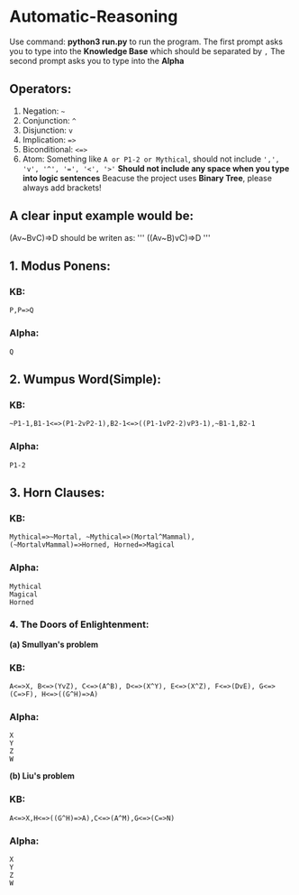 # Automatic-Reasoning

Use command: **python3 run.py** to run the program.
The first prompt asks you to type into the **Knowledge Base** which should be separated by `,` The second prompt asks you to type into the **Alpha**

## Operators:
1. Negation: `~`
2. Conjunction: `^`
3. Disjunction: `v`
4. Implication: `=>`
5. Biconditional: `<=>`
6. Atom: Something like `A or P1-2 or Mythical`, should not include `',', 'v', '^', '=', '<', '>'`
**Should not include any space when you type into logic sentences**
Beacuse the project uses **Binary Tree**, please always add brackets!
## A clear input example would be:
(Av~BvC)=>D should be writen as:
'''
((Av~B)vC)=>D
'''

## 1. Modus Ponens:
### KB: 
```
P,P=>Q
```
### Alpha: 
```
Q
```

## 2. Wumpus Word(Simple):
### KB: 
```
~P1-1,B1-1<=>(P1-2vP2-1),B2-1<=>((P1-1vP2-2)vP3-1),~B1-1,B2-1
```
### Alpha: 
```
P1-2
```

## 3. Horn Clauses:
### KB:
```
Mythical=>~Mortal, ~Mythical=>(Mortal^Mammal), (~MortalvMammal)=>Horned, Horned=>Magical
```
### Alpha:
```
Mythical
Magical
Horned
```

### 4. The Doors of Enlightenment:
**(a) Smullyan's problem**
### KB: 
```
A<=>X, B<=>(YvZ), C<=>(A^B), D<=>(X^Y), E<=>(X^Z), F<=>(DvE), G<=>(C=>F), H<=>((G^H)=>A)
```
### Alpha:
```
X
Y
Z
W
```
**(b) Liu's problem**
### KB: 
```
A<=>X,H<=>((G^H)=>A),C<=>(A^M),G<=>(C=>N)
```
### Alpha:
```
X
Y
Z
W
```